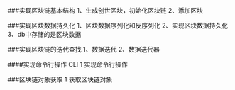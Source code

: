 ###实现区块链基本结构
1、生成创世区块，初始化区块链
2、添加区块

###实现区块数据持久化
1、区块数据序列化和反序列化
2、实现区块数据持久化
3、db中存储的是区块数据

###实现区块链的迭代查找
1、数据迭代
2、数据迭代器


####实现命令行操作 CLI
1 实现命令行操作

###区块链对象获取
1 获取区块链对象
